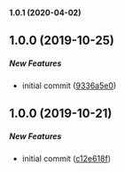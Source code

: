 #### 1.0.1 (2020-04-02)

## 1.0.0 (2019-10-25)

##### New Features

*  initial commit ([9336a5e0](https://github.com/Typeform/typeform-elements/commit/9336a5e0bfd7b263d96890b8230b3d89bf27d3ec))

## 1.0.0 (2019-10-21)

##### New Features

*  initial commit ([c12e618f](https://github.com/Typeform/typeform-elements/commit/c12e618f2164af105c83a061234af05b59f3b28a))

